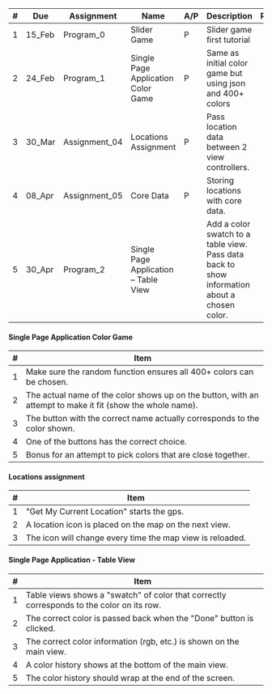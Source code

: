 | # | Due | Assignment | Name | A/P | Description | Ran | Github | Done |
| --- | --- | --- | --- | --- | --- | --- | --- | --- |
| 1 | 15_Feb | Program_0 | Slider Game | P | Slider game first tutorial |   |   |   |
| 2 | 24_Feb | Program_1 | Single Page Application Color Game | P | Same as initial color game but using json and 400+ colors |   |   |   |
| 3 | 30_Mar | Assignment_04 | Locations Assignment | P | Pass location data between 2 view controllers. |   |   |   |
| 4 | 08_Apr | Assignment_05 | Core Data | P | Storing locations with core data. |   |   |   |
| 5 | 30_Apr | Program_2 | Single Page Application – Table View |   | Add a color swatch to a table view. Pass data back to show information about a chosen color. |   |   |   |

####  Single Page Application Color Game

| #   | Item  |
| --- | ---   |
| 1   | Make sure the random function ensures all 400+ colors can be chosen.| 
| 2   | The actual name of the color shows up on the button, with an attempt to make it fit (show the whole name).| 
| 3   | The button with the correct name actually corresponds to the color shown.| 
| 4   | One of the buttons has the correct choice.|
| 5   | Bonus for an attempt to pick colors that are close together.|

####  Locations assignment

| #   | Item  |
| --- | ---   |
| 1   | "Get My Current Location" starts the gps.| 
| 2   | A location icon is placed on the map on the next view. |
| 3   | The icon will change every time the map view is reloaded. |

####  Single Page Application  - Table View

| #   | Item  |
| --- | ---   |
| 1   | Table views shows a "swatch" of color that correctly corresponds to the color on its row.| 
| 2   | The correct color is passed back when the "Done" button is clicked.| 
| 3   | The correct color information (rgb, etc.) is shown on the main view.| 
| 4   | A color history shows at the bottom of the main view.|
| 5   | The color history should wrap at the end of the screen.|
